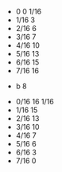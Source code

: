 * 0 0 1/16
* 1/16 3
* 2/16 6
* 3/16 7
* 4/16 10
* 5/16 13
* 6/16 15
* 7/16 16

+ b 8

* 0/16 16 1/16
* 1/16 15
* 2/16 13
* 3/16 10
* 4/16 7
* 5/16 6
* 6/16 3
* 7/16 0
